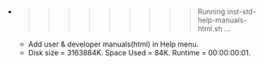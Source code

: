 * >>>>>>>>> Running inst-std-help-manuals-html.sh ...
  * Add user & developer manuals(html) in Help menu.
  * Disk size = 3163884K. Space Used = 84K. Runtime = 00:00:00:01.
